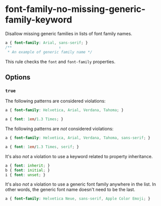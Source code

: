 # font-family-no-missing-generic-family-keyword

Disallow missing generic families in lists of font family names.

```css
a { font-family: Arial, sans-serif; }
/**                     ↑
 * An example of generic family name */
```

This rule checks the `font` and `font-family` properties.

## Options

### `true`

The following patterns are considered violations:

```css
a { font-family: Helvetica, Arial, Verdana, Tahoma; }
```

```css
a { font: 1em/1.3 Times; }
```

The following patterns are *not* considered violations:

```css
a { font-family: Helvetica, Arial, Verdana, Tahoma, sans-serif; }
```

```css
a { font: 1em/1.3 Times, serif; }
```

It's also *not* a violation to use a keyword related to property inheritance.

```css
a { font: inherit; }
b { font: initial; }
i { font: unset; }
```

It's also *not* a violation to use a generic font family anywhere in the list. In other words, the generic font name doesn't need to be the last.

```css
a { font-family: Helvetica Neue, sans-serif, Apple Color Emoji; }
```
